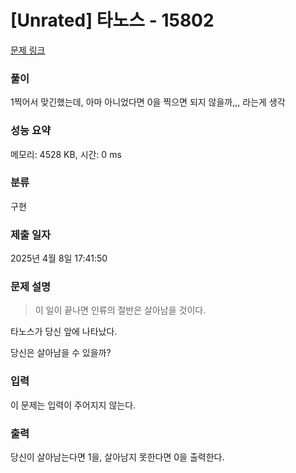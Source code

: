 # [Unrated] 타노스 - 15802 

[문제 링크](https://www.acmicpc.net/problem/15802) 

### 풀이

1찍어서 맞긴했는데, 아마 아니었다면 0을 찍으면 되지 않을까,,, 라는게 생각

### 성능 요약

메모리: 4528 KB, 시간: 0 ms

### 분류

구현

### 제출 일자

2025년 4월 8일 17:41:50

### 문제 설명

<blockquote>
<p>이 일이 끝나면 인류의 절반은 살아남을 것이다.</p>
</blockquote>

<p>타노스가 당신 앞에 나타났다.</p>

<p>당신은 살아남을 수 있을까?</p>

### 입력 

 <p>이 문제는 입력이 주어지지 않는다.</p>

### 출력 

 <p>당신이 살아남는다면 1을, 살아남지 못한다면 0을 출력한다.</p>

